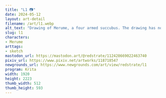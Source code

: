```yaml
---
title: "L1 📷"
date: 2024-05-12
layout: art-detail
filename: /art/l1.webp
alt_text: "Drawing of Merume, a four armed succubus. The drawing has no color, and is just lines. She is holding a Canon L1, which has two grips (yes, really.) She's also adjusting the huge interchangable lens, and holding some of her bangs back so she can look in the viewfinder. She's also wearing a really big T-Shirt."
slug: l1
characters:
- Merume
arttags:
- sketch
mastodon_url: https://mastodon.art/@redstrate/112428669022463740
pixiv_url: https://www.pixiv.net/artworks/118718547
newgrounds_url: https://www.newgrounds.com/art/view/redstrate/l1
program: Krita
width: 1920
height: 2223
thumb_width: 512
thumb_height: 593
---
```

